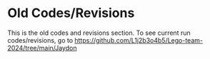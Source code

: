# Old Codes/Revisions
This is the old codes and revisions section. To see current run codes/revisions, go to https://github.com/L1j2b3o4b5/Lego-team-2024/tree/main/Jaydon
